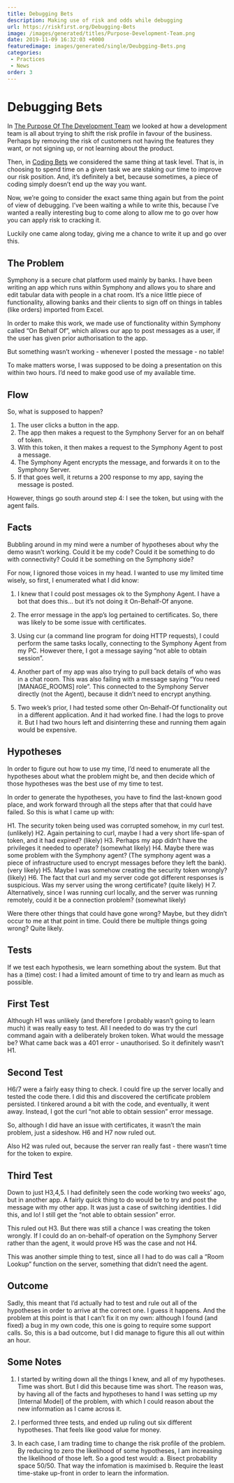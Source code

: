 ```yaml
---
title: Debugging Bets
description: Making use of risk and odds while debugging
url: https://riskfirst.org/Debugging-Bets
image: /images/generated/titles/Purpose-Development-Team.png
date: 2019-11-09 16:32:03 +0000
featuredimage: images/generated/single/Deubgging-Bets.png
categories:
 - Practices
 - News
order: 3
---
```


# Debugging Bets

In [The Purpose Of The Development Team](Purpose-Development-Team.md) we looked at how a development team is all about trying to shift the risk profile in favour of the business.  Perhaps by removing the risk of customers not having the features they want, or not signing up, or not learning about the product.

Then, in [Coding Bets](Coding-Bets.md) we considered the same thing at task level. That is, in choosing to spend time on a given task we are staking our time to improve our risk position.  And, it’s definitely a bet, because sometimes, a piece of coding simply doesn’t end up the way you want. 

Now, we’re going to consider the exact same thing again but from the point of view of debugging. I’ve been waiting a while to write this, because I’ve wanted a really interesting bug to come along to allow me to go over how you can apply risk to cracking it.  

Luckily one came along today, giving me a chance to write it up and go over this.

## The Problem

Symphony is a secure chat platform used mainly by banks.  I have been writing an app which runs within Symphony and allows you to share and edit tabular data with people in a chat room.    It’s a nice little piece of functionality, allowing banks and their clients to sign off on things in tables (like orders) imported from Excel.

In order to make this work, we made use of functionality within Symphony called “On Behalf Of”, which allows our app to post messages as a user, if the user has given prior authorisation to the app.

But something wasn’t working - whenever I posted the message - no table!

To make matters worse, I was supposed to be doing a presentation on this within two hours.  I’d need to make good use of my available time.

## Flow

So, what is supposed to happen?

1.  The user clicks a button in the app.
2.  The app then makes a request to the Symphony Server for an on behalf of token.
3.  With this token, it then makes a request to the Symphony Agent to post a message.
4.  The Symphony Agent encrypts the message, and forwards it on to the Symphony Server.  
5.  If that goes well, it returns a 200 response to my app, saying the message is posted. 

However, things go south around step 4:   I see the token, but using with the agent fails.

## Facts

Bubbling around in my mind were a number of hypotheses about why the demo wasn’t working.  Could it be my code?  Could it be something to do with connectivity? Could it be something on the Symphony side?  

For now, I ignored those voices in my head.  I wanted to use my limited time wisely, so first, I enumerated what I did know:

1.  I knew that I could post messages ok to the Symphony Agent.  I have a bot that does this... but it’s not doing it On-Behalf-Of anyone.

2.  The error message in the app’s log pertained to certificates.  So, there was likely to be some issue with certificates.  

3.  Using cur (a command line program for doing HTTP requests), I could perform the same tasks locally, connecting to the Symphony Agent from my PC.  However there, I got a message saying “not able to obtain session”.

4.  Another part of my app was also trying to pull back details of who was in a chat room.  This was also failing with a message saying “You need [MANAGE_ROOMS] role”. This connected to the Symphony Server directly (not the Agent), because it didn’t need to encrypt anything.

5. Two week’s prior, I had tested some other On-Behalf-Of functionality out in a different application.  And it had worked fine.  I had the logs to prove it.   But I had two hours left and disinterring these and running them again would be expensive.

## Hypotheses

In order to figure out how to use my time, I’d need to enumerate all the hypotheses about what the problem might be, and then decide which of those hypotheses was the best use of my time to test.

In order to generate the hypotheses, you have to find the last-known good place, and work forward through all the steps after that that could have failed.  So this is what I came up with:

H1.  The security token being used was corrupted somehow, in my curl test.  (unlikely)
H2.  Again pertaining to curl, maybe I had a very short life-span of token, and it had expired? (likely) 
H3.  Perhaps my app didn’t have the privileges it needed to operate?  (somewhat likely)
H4.  Maybe there was some problem with the Symphony agent?  (The symphony agent was a piece of infrastructure used to encrypt messages before they left the bank).  (very likely)
H5.  Maybe I was somehow creating the security token wrongly?   (likely) 
H6.  The fact that curl and my server code got different responses is suspicious.  Was my server using the wrong certificate? (quite likely)
H 7. Alternatively, since I was running curl locally, and the server was running remotely, could it be a connection problem? (somewhat likely)

Were there other things that could have gone wrong?  Maybe, but they didn’t occur to me at that point in time.  Could there be multiple things going wrong?  Quite likely.

## Tests

If we test each hypothesis, we learn something about the system.  But that has a (time) cost:  I had a limited amount of time to try and learn as much as possible.    

## First Test

Although H1 was unlikely (and therefore I probably wasn’t going to learn much) it was really easy to test.  All I needed to do was try the curl command again with a deliberately broken token.  What would the message be?  What came back was a 401 error - unauthorised.  So it definitely wasn’t H1.

## Second Test

H6/7 were a fairly easy thing to check.  I could fire up the server locally and tested the code there.   I did this and discovered the certificate problem persisted.  I tinkered around a bit with the code, and eventually, it went away.  Instead, I got the curl “not able to obtain session” error  message.  

So, although I did have an issue with certificates, it wasn’t the main problem, just a sideshow.  H6 and H7 now ruled out.

Also H2 was ruled out, because the server ran really fast - there wasn’t time for the token to expire.  

## Third Test

Down to just H3,4,5.  I had definitely seen the code working two weeks’ ago, but in another app.  A fairly quick thing to do would be to try and post the message with my other app.  It was just a case of switching identities.  I did this, and lo!  I still get the “not able to obtain session” error. 

This ruled out H3.  But there was still a chance I was creating the token wrongly.  If I could do an on-behalf-of operation on the Symphony Server rather than the agent, it would prove H5 was the case and not H4.  

This was another simple thing to test, since all I had to do was call a “Room Lookup” function on the server, something that didn’t need the agent.  

## Outcome

Sadly, this meant that I’d actually had to test and rule out all of the hypotheses in order to arrive at the correct one.    I guess it happens.   And the problem at this point is that I can’t fix it on my own: although I found (and fixed) a bug in my own code, this one is going to require some support calls.  So, this is a bad outcome, but I did manage to figure this all out within an hour.  

## Some Notes

1.  I started by writing down all the things I knew, and all of my hypotheses.  Time was short.  But I did this because time was short.  The reason was, by having all of the facts and hypotheses to hand I was setting up my [Internal Model] of the problem, with which I could reason about the new information as I came across it.

2.  I performed three tests, and ended up ruling out six different hypotheses.   That feels like good value for money.

3.  In each case, I am trading time to change the risk profile of the problem.  By reducing to zero the likelihood of some hypotheses, I am increasing the likelihood of those left.  So a good test would:
 a.  Bisect probability space 50/50.  That way the infomation is maximised
 b.  Require the least time-stake up-front in order to learn the information.





 



 



